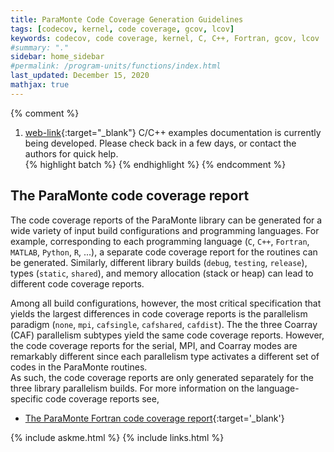 ```yaml
---
title: ParaMonte Code Coverage Generation Guidelines
tags: [codecov, kernel, code coverage, gcov, lcov]
keywords: codecov, code coverage, kernel, C, C++, Fortran, gcov, lcov
#summary: "."
sidebar: home_sidebar
#permalink: /program-units/functions/index.html
last_updated: December 15, 2020
mathjax: true
---
```


{% comment %}
1. [web-link](){:target="_blank"}
C/C++ examples documentation is currently being developed. Please check back in a few days, or contact the authors for quick help.  
{% highlight batch %}
{% endhighlight %}
{% endcomment %}

<div id="toc"></div>  

## The ParaMonte code coverage report  

The code coverage reports of the ParaMonte library can be generated for a wide variety of input build configurations and programming languages. 
For example, corresponding to each programming language (`C`, `C++`, `Fortran`, `MATLAB`, `Python`, `R`, ...), a separate code coverage report for the routines can be generated. 
Similarly, different library builds (`debug`, `testing`, `release`), types (`static`, `shared`), and memory allocation (stack or heap) can lead to different code coverage reports.  

Among all build configurations, however, the most critical specification that yields the largest differences in code coverage reports is the parallelism paradigm (`none`, `mpi`, `cafsingle`, `cafshared`, `cafdist`). 
The the three Coarray (CAF) parallelism subtypes yield the same code coverage reports. 
However, the code coverage reports for the serial, MPI, and Coarray modes are remarkably different since each parallelism type activates a different set of codes in the ParaMonte routines.  
As such, the code coverage reports are only generated separately for the three library parallelism builds. 
For more information on the language-specific code coverage reports see,

+   [The ParaMonte Fortran code coverage report](./fortran/){:target='_blank'}

{% include askme.html %}
{% include links.html %}
